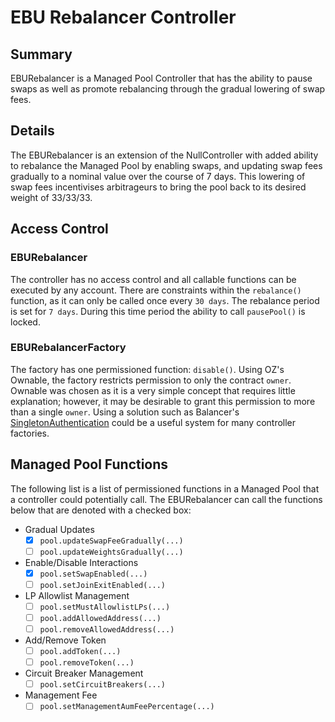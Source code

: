 # EBU Rebalancer Controller

## Summary
EBURebalancer is a Managed Pool Controller that has the ability to pause swaps as well as promote rebalancing through the gradual lowering of swap fees. 

## Details
The EBURebalancer is an extension of the NullController with added ability to rebalance the Managed Pool by enabling swaps, and updating swap fees gradually to a nominal value over the course of 7 days. This lowering of swap fees incentivises arbitrageurs to bring the pool back to its desired weight of 33/33/33.  

## Access Control
### EBURebalancer
The controller has no access control and all callable functions can be executed by any account. There are constraints within the `rebalance()` function, as it can only be called once every `30 days`. The rebalance period is set for `7 days`. During this time period the ability to call `pausePool()` is locked. 

### EBURebalancerFactory
The factory has one permissioned function: `disable()`. Using OZ's Ownable, the factory restricts permission to only the contract `owner`. Ownable was chosen as it is a very simple concept that requires little explanation; however, it may be desirable to grant this permission to more than a single `owner`. Using a solution such as Balancer's [SingletonAuthentication](https://github.com/balancer/balancer-v2-monorepo/blob/3e99500640449585e8da20d50687376bcf70462f/pkg/solidity-utils/contracts/helpers/SingletonAuthentication.sol) could be a useful system for many controller factories.

## Managed Pool Functions
The following list is a list of permissioned functions in a Managed Pool that a controller could potentially call. The EBURebalancer can call the functions below that are denoted with a checked box:

- Gradual Updates
	- [x] `pool.updateSwapFeeGradually(...)`
	- [ ] `pool.updateWeightsGradually(...)`
- Enable/Disable Interactions
	- [x] `pool.setSwapEnabled(...)`
	- [ ] `pool.setJoinExitEnabled(...)`
- LP Allowlist Management
	- [ ] `pool.setMustAllowlistLPs(...)`
	- [ ] `pool.addAllowedAddress(...)`
	- [ ] `pool.removeAllowedAddress(...)`
- Add/Remove Token
	- [ ] `pool.addToken(...)`
	- [ ] `pool.removeToken(...)`
- Circuit Breaker Management
	- [ ] `pool.setCircuitBreakers(...)`
- Management Fee
	- [ ] `pool.setManagementAumFeePercentage(...)`
